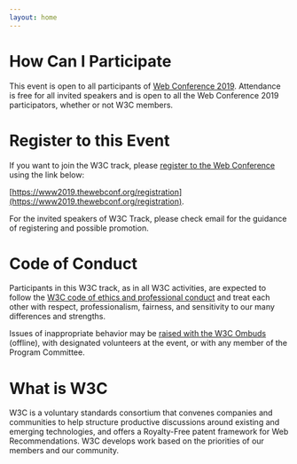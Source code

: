 ```yaml
---
layout: home
---
```


# How Can I Participate

This event is open to all participants of [Web Conference 2019](https://www2019.thewebconf.org/). Attendance is free for all invited speakers and is open to all the Web Conference 2019 participators, whether or not W3C members.

# Register to this Event

If you want to join the W3C track, please [register to the Web Conference](https://www2019.thewebconf.org/registration) using the link below: 

[https://www2019.thewebconf.org/registration](https://www2019.thewebconf.org/registration).

For the invited speakers of W3C Track, please check email for the guidance of registering and possible promotion.

# Code of Conduct

Participants in this W3C track, as in all W3C activities, are expected to follow the [W3C code of ethics and professional conduct](https://www.w3.org/Consortium/cepc/) and treat each other with respect, professionalism, fairness, and sensitivity to our many differences and strengths.

Issues of inappropriate behavior may be [raised with the W3C Ombuds](https://www.w3.org/Consortium/pwe/#Procedures) (offline), with designated volunteers at the event, or with any member of the Program Committee.

# What is W3C

W3C is a voluntary standards consortium that convenes companies and communities to help structure productive discussions around existing and emerging technologies, and offers a Royalty-Free patent framework for Web Recommendations. W3C develops work based on the priorities of our members and our community. 

